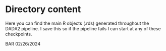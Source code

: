 # Directory content

Here you can find the main R objects (.rds) generated throughout the DADA2 pipeline. I save this so if the pipeline fails I can start at any of these checkpoints. 

BAR 02/26/2024
